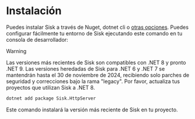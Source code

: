 # Instalación

Puedes instalar Sisk a través de Nuget, dotnet cli o [otras opciones](https://www.nuget.org/packages/Sisk.HttpServer/). Puedes configurar fácilmente tu entorno de Sisk ejecutando este comando en tu consola de desarrollador:

> [!WARNING]
> Las versiones más recientes de Sisk son compatibles con .NET 8 y pronto .NET 9. Las versiones heredadas de Sisk para .NET 6 y .NET 7 se mantendrán hasta el 30 de noviembre de 2024, recibiendo solo parches de seguridad y correcciones bajo la rama "legacy". Por favor, actualiza tus proyectos que utilizan Sisk a .NET 8.

```sh
dotnet add package Sisk.HttpServer
```

Este comando instalará la versión más reciente de Sisk en tu proyecto.